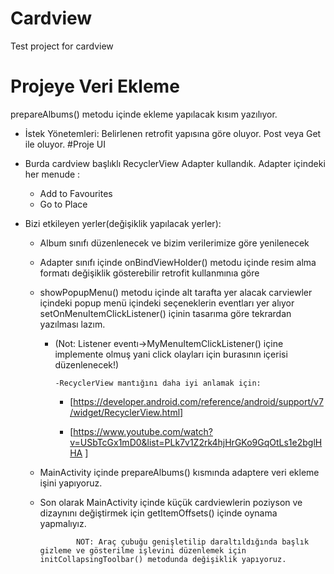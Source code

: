 # Cardview
Test project for cardview
# Projeye Veri Ekleme
prepareAlbums() metodu içinde ekleme yapılacak kısım yazılıyor.

- İstek Yönetemleri: Belirlenen retrofit yapısına göre oluyor. 
Post veya Get ile oluyor.
#Proje UI
- Burda cardview başlıklı RecyclerView Adapter kullandık. Adapter içindeki her menude :

    - Add to Favourites
    - Go to Place 

    
 *  Bizi etkileyen yerler(değişiklik yapılacak yerler):
    + Album sınıfı düzenlenecek ve bizim verilerimize göre yenilenecek
    + Adapter sınıfı içinde onBindViewHolder() metodu içinde resim alma formatı değişiklik gösterebilir retrofit kullanmınıa göre
    
    +   showPopupMenu() metodu içinde alt tarafta yer alacak carviewler içindeki popup menü içindeki seçeneklerin eventları yer alıyor setOnMenuItemClickListener() içinin tasarıma göre tekrardan yazılması lazım.
        
         - (Not: Listener eventı->MyMenuItemClickListener() içine implemente olmuş yani click olayları için burasının içerisi düzenlenecek!)
                
               -RecyclerView mantığını daha iyi anlamak için:   
                    
             -    [https://developer.android.com/reference/android/support/v7/widget/RecyclerView.html] 
                  
             - [https://www.youtube.com/watch?v=USbTcGx1mD0&list=PLk7v1Z2rk4hjHrGKo9GqOtLs1e2bglHHA ]   
      
    + MainActivity içinde prepareAlbums() kısmında adaptere veri ekleme işini yapıyoruz.
    
    + Son olarak MainActivity içinde küçük cardviewlerin poziyson ve dizaynını değiştirmek için getItemOffsets() içinde oynama yapmalıyız.
                      
                  NOT: Araç çubuğu genişletilip daraltıldığında başlık gizleme ve gösterilme işlevini düzenlemek için initCollapsingToolbar() metodunda değişiklik yapıyoruz.    
        
    
  